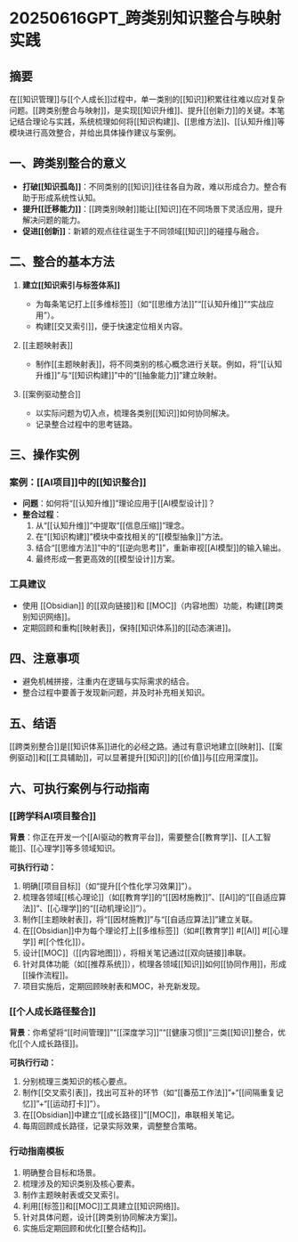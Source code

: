 # 20250616GPT_跨类别知识整合与映射实践

## 摘要

在[[知识管理]]与[[个人成长]]过程中，单一类别的[[知识]]积累往往难以应对复杂问题。[[跨类别整合与映射]]，是实现[[知识升维]]、提升[[创新力]]的关键。本笔记结合理论与实践，系统梳理如何将[[知识构建]]、[[思维方法]]、[[认知升维]]等模块进行高效整合，并给出具体操作建议与案例。

## 一、跨类别整合的意义

- **打破[[知识孤岛]]**：不同类别的[[知识]]往往各自为政，难以形成合力。整合有助于形成系统性认知。
- **提升[[迁移能力]]**：[[跨类别映射]]能让[[知识]]在不同场景下灵活应用，提升解决问题的能力。
- **促进[[创新]]**：新颖的观点往往诞生于不同领域[[知识]]的碰撞与融合。

## 二、整合的基本方法

1. **建立[[知识索引与标签体系]]**
   - 为每条笔记打上[[多维标签]]（如“[[思维方法]]”“[[认知升维]]”“实战应用”）。
   - 构建[[交叉索引]]，便于快速定位相关内容。

2. [[主题映射表]]
   - 制作[[主题映射表]]，将不同类别的核心概念进行关联。例如，将“[[认知升维]]”与“[[知识构建]]”中的“[[抽象能力]]”建立映射。

3. [[案例驱动整合]]
   - 以实际问题为切入点，梳理各类别[[知识]]如何协同解决。
   - 记录整合过程中的思考链路。

## 三、操作实例

### 案例：[[AI项目]]中的[[知识整合]]

- **问题**：如何将“[[认知升维]]”理论应用于[[AI模型设计]]？
- **整合过程**：
  1. 从“[[认知升维]]”中提取“[[信息压缩]]”理念。
  2. 在“[[知识构建]]”模块中查找相关的“[[模型抽象]]”方法。
  3. 结合“[[思维方法]]”中的“[[逆向思考]]”，重新审视[[AI模型]]的输入输出。
  4. 最终形成一套更高效的[[模型设计]]方案。

### 工具建议

- 使用 [[Obsidian]] 的[[双向链接]]和 [[MOC]]（内容地图）功能，构建[[跨类别知识网络]]。
- 定期回顾和重构[[映射表]]，保持[[知识体系]]的[[动态演进]]。

## 四、注意事项

- 避免机械拼接，注重内在逻辑与实际需求的结合。
- 整合过程中要善于发现新问题，并及时补充相关知识。

## 五、结语

[[跨类别整合]]是[[知识体系]]进化的必经之路。通过有意识地建立[[映射]]、[[案例驱动]]和[[工具辅助]]，可以显著提升[[知识]]的[[价值]]与[[应用深度]]。

## 六、可执行案例与行动指南

### [[跨学科AI项目整合]]

**背景**：你正在开发一个[[AI驱动的教育平台]]，需要整合[[教育学]]、[[人工智能]]、[[心理学]]等多领域知识。

**可执行行动：**
1. 明确[[项目目标]]（如“提升[[个性化学习效果]]”）。
2. 梳理各领域[[核心理论]]（如[[教育学]]的“[[因材施教]]”、[[AI]]的“[[自适应算法]]”、[[心理学]]的“[[动机理论]]”）。
3. 制作[[主题映射表]]，将“[[因材施教]]”与“[[自适应算法]]”建立关联。
4. 在[[Obsidian]]中为每个理论打上[[多维标签]]（如#[[教育学]] #[[AI]] #[[心理学]] #[[个性化]]）。
5. 设计[[MOC]]（[[内容地图]]），将相关笔记通过[[双向链接]]串联。
6. 针对具体功能（如[[推荐系统]]），梳理各领域[[知识]]如何[[协同作用]]，形成[[操作流程]]。
7. 项目实施后，定期回顾映射表和MOC，补充新发现。

### [[个人成长路径整合]]

**背景**：你希望将“[[时间管理]]”“[[深度学习]]”“[[健康习惯]]”三类[[知识]]整合，优化[[个人成长路径]]。

**可执行行动：**
1. 分别梳理三类知识的核心要点。
2. 制作[[交叉索引表]]，找出可互补的环节（如“[[番茄工作法]]”+“[[间隔重复记忆]]”+“[[运动打卡]]”）。
3. 在[[Obsidian]]中建立“[[成长路径]]”[[MOC]]，串联相关笔记。
4. 每周回顾成长路径，记录实际效果，调整整合策略。

### 行动指南模板

1. 明确整合目标和场景。
2. 梳理涉及的知识类别及核心要素。
3. 制作主题映射表或交叉索引。
4. 利用[[标签]]和[[MOC]]工具建立[[知识网络]]。
5. 针对具体问题，设计[[跨类别协同解决方案]]。
6. 实施后定期回顾和优化[[整合结构]]。
